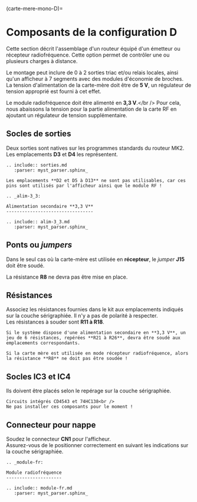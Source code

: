 (carte-mere-mono-D)=

# Composants de la configuration D

Cette section décrit l'assemblage d'un routeur équipé d'un émetteur ou récepteur radiofréquence. Cette option permet de contrôler une ou plusieurs charges à distance.

Le montage peut inclure de 0 à 2 sorties triac et/ou relais locales, ainsi qu'un afficheur à 7 segments avec des modules d'économie de broches.<br />
La tension d'alimentation de la carte-mère doit être de **5 V**, un régulateur de tension approprié est fourni à cet effet.

Le module radiofréquence doit être alimenté en **3,3 V**.</br />
Pour cela, nous abaissons la tension pour la partie alimentation de la carte RF en ajoutant un régulateur de tension supplémentaire.

## Socles de sorties

Deux sorties sont natives sur les programmes standards du routeur MK2.<br />
Les emplacements **D3** et **D4** les représentent.

```{eval-rst}
.. include:: sorties.md
   :parser: myst_parser.sphinx_
```

```{warning}
Les emplacements **D2 et D5 à D13** ne sont pas utilisables, car ces pins sont utilisés par l'afficheur ainsi que le module RF !
```

```{eval-rst}
.. _alim-3_3:

Alimentation secondaire **3,3 V**
---------------------------------

.. include:: alim-3_3.md
   :parser: myst_parser.sphinx_
```

## Ponts ou *jumpers*

Dans le seul cas où la carte-mère est utilisée en **récepteur**, le *jumper* **J15** doit être soudé.

La résistance **R8** ne devra pas être mise en place.

## Résistances

Associez les résistances fournies dans le kit aux emplacements indiqués sur la couche sérigraphiée. Il n'y a pas de polarité à respecter.<br />
Les résistances à souder sont **R11 à R18**.

```{note}
Si le système dispose d'une alimentation secondaire en **3,3 V**, un jeu de 6 résistances, repérées **R21 à R26**, devra être soudé aux emplacements correspondants.
```

```{admonition} Rappel
Si la carte mère est utilisée en mode récepteur radiofréquence, alors la résistance **R8** ne doit pas être soudée !
```

## Socles **IC3** et **IC4**

Ils doivent être placés selon le repérage sur la couche sérigraphiée.

```{warning}
Circuits intégrés CD4543 et 74HC138<br />
Ne pas installer ces composants pour le moment !
```

## Connecteur pour nappe

Soudez le connecteur **CN1** pour l'afficheur.<br />
Assurez-vous de le positionner correctement en suivant les indications sur la couche sérigraphiée.

```{eval-rst}
.. _module-fr:

Module radiofréquence
---------------------

.. include:: module-fr.md
   :parser: myst_parser.sphinx_
```